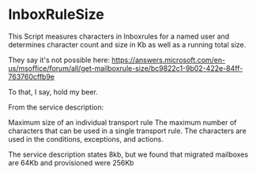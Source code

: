 # InboxRuleSize

This Script measures characters in Inboxrules for a named user and determines character count and size in Kb as well as a running total size.


They say it's not possible here:
https://answers.microsoft.com/en-us/msoffice/forum/all/get-mailboxrule-size/bc9822c1-9b02-422e-84ff-763760cffb9e


To that, I say, hold my beer.

From the service description:

Maximum size of an individual transport rule The maximum number of characters that can be used in a single transport rule. The characters are used in the conditions, exceptions, and actions.

The service description states 8kb, but we found that migrated mailboxes are 64Kb and provisioned were 256Kb
